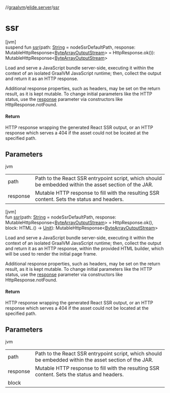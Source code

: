 //[graalvm](../../index.md)/[elide.server](index.md)/[ssr](ssr.md)

# ssr

[jvm]\
suspend fun [ssr](ssr.md)(path: [String](https://kotlinlang.org/api/latest/jvm/stdlib/kotlin/-string/index.html) = nodeSsrDefaultPath, response: MutableHttpResponse&lt;[ByteArrayOutputStream](https://docs.oracle.com/javase/8/docs/api/java/io/ByteArrayOutputStream.html)&gt; = HttpResponse.ok()): MutableHttpResponse&lt;[ByteArrayOutputStream](https://docs.oracle.com/javase/8/docs/api/java/io/ByteArrayOutputStream.html)&gt;

Load and serve a JavaScript bundle server-side, executing it within the context of an isolated GraalVM JavaScript runtime; then, collect the output and return it as an HTTP response.

Additional response properties, such as headers, may be set on the return result, as it is kept mutable. To change initial parameters like the HTTP status, use the [response](ssr.md) parameter via constructors like HttpResponse.notFound.

#### Return

HTTP response wrapping the generated React SSR output, or an HTTP response which serves a 404 if the asset     could not be located at the specified path.

## Parameters

jvm

| | |
|---|---|
| path | Path to the React SSR entrypoint script, which should be embedded within the asset section of the JAR. |
| response | Mutable HTTP response to fill with the resulting SSR content. Sets the status and headers. |

[jvm]\
fun [ssr](ssr.md)(path: [String](https://kotlinlang.org/api/latest/jvm/stdlib/kotlin/-string/index.html) = nodeSsrDefaultPath, response: MutableHttpResponse&lt;[ByteArrayOutputStream](https://docs.oracle.com/javase/8/docs/api/java/io/ByteArrayOutputStream.html)&gt; = HttpResponse.ok(), block: HTML.() -&gt; [Unit](https://kotlinlang.org/api/latest/jvm/stdlib/kotlin/-unit/index.html)): MutableHttpResponse&lt;[ByteArrayOutputStream](https://docs.oracle.com/javase/8/docs/api/java/io/ByteArrayOutputStream.html)&gt;

Load and serve a JavaScript bundle server-side, executing it within the context of an isolated GraalVM JavaScript runtime; then, collect the output and return it as an HTTP response, within the provided HTML builder, which will be used to render the initial page frame.

Additional response properties, such as headers, may be set on the return result, as it is kept mutable. To change initial parameters like the HTTP status, use the [response](ssr.md) parameter via constructors like HttpResponse.notFound.

#### Return

HTTP response wrapping the generated React SSR output, or an HTTP response which serves a 404 if the asset     could not be located at the specified path.

## Parameters

jvm

| | |
|---|---|
| path | Path to the React SSR entrypoint script, which should be embedded within the asset section of the JAR. |
| response | Mutable HTTP response to fill with the resulting SSR content. Sets the status and headers. |
| block |  |
